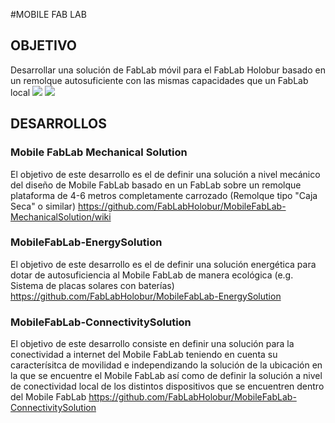 #MOBILE FAB LAB
## OBJETIVO
Desarrollar una solución de FabLab móvil para el FabLab Holobur basado en un remolque autosuficiente con las mismas capacidades que un FabLab local
![](https://fabfoundation.fablabbcn.org/wp-content/uploads/2018/02/dbwUJL.png)
![](https://bloximages.chicago2.vip.townnews.com/ncnewsonline.com/content/tncms/assets/v3/editorial/2/56/25665d6e-72e1-5058-89bf-fc5df3c9bf6e/5c7712fdb2881.image.jpg)
## DESARROLLOS
### Mobile FabLab Mechanical Solution
El objetivo de este desarrollo es el de definir una solución a nivel mecánico del diseño de Mobile FabLab basado en un FabLab sobre un remolque plataforma de 4-6 metros completamente carrozado (Remolque tipo "Caja Seca" o similar)
https://github.com/FabLabHolobur/MobileFabLab-MechanicalSolution/wiki

### MobileFabLab-EnergySolution
El objetivo de este desarrollo es el de definir una solución energética para dotar de autosuficiencia al Mobile FabLab de manera ecológica (e.g. Sistema de placas solares con baterías)
https://github.com/FabLabHolobur/MobileFabLab-EnergySolution

### MobileFabLab-ConnectivitySolution
El objetivo de este desarrollo consiste en definir una solución para la conectividad a internet del Mobile FabLab teniendo en cuenta su caracterísitca de movilidad e independizando la solución de la ubicación en la que se encuentre el Mobile FabLab así como de definir la solución a nivel de conectividad local de los distintos dispositivos que se encuentren dentro del Mobile FabLab
https://github.com/FabLabHolobur/MobileFabLab-ConnectivitySolution

